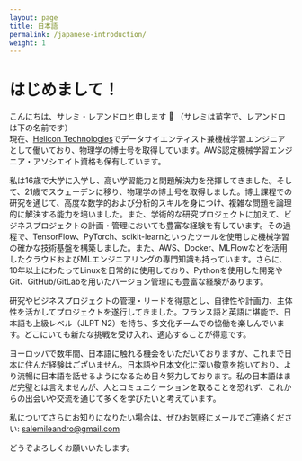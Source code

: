 ```yaml
---
layout: page
title: 日本語
permalink: /japanese-introduction/
weight: 1
---
```


# はじめまして！

こんにちは、サレミ・レアンドロと申します :wave: （サレミは苗字で、レアンドロは下の名前です）<br>
現在、[Helicon Technologies](https://helicon.ai/)でデータサイエンティスト兼機械学習エンジニアとして働いており、物理学の博士号を取得しています。AWS認定機械学習エンジニア・アソシエイト資格も保有しています。

私は16歳で大学に入学し、高い学習能力と問題解決力を発揮してきました。そして、21歳でスウェーデンに移り、物理学の博士号を取得しました。博士課程での研究を通じて、高度な数学的および分析的スキルを身につけ、複雑な問題を論理的に解決する能力を培いました。また、学術的な研究プロジェクトに加えて、ビジネスプロジェクトの計画・管理においても豊富な経験を有しています。その過程で、TensorFlow、PyTorch、scikit-learnといったツールを使用した機械学習の確かな技術基盤を構築しました。また、AWS、Docker、MLFlowなどを活用したクラウドおよびMLエンジニアリングの専門知識も持っています。さらに、10年以上にわたってLinuxを日常的に使用しており、Pythonを使用した開発やGit、GitHub/GitLabを用いたバージョン管理にも豊富な経験があります。

研究やビジネスプロジェクトの管理・リードを得意とし、自律性や計画力、主体性を活かしてプロジェクトを遂行してきました。フランス語と英語に堪能で、日本語も上級レベル（JLPT N2）を持ち、多文化チームでの協働を楽しんでいます。どこにいても新たな挑戦を受け入れ、適応することが得意です。

ヨーロッパで数年間、日本語に触れる機会をいただいておりますが、これまで日本に住んだ経験はございません。日本語や日本文化に深い敬意を抱いており、より流暢に日本語を話せるようになるため日々努力しております。私の日本語はまだ完璧とは言えませんが、人とコミュニケーションを取ることを恐れず、これからの出会いや交流を通じて多くを学びたいと考えています。


私についてさらにお知りになりたい場合は、ぜひお気軽にメールでご連絡ください:
<a href="mailto:salemileandro@gmail.com" class="text-dark">salemileandro@gmail.com</a>

どうぞよろしくお願いいたします。
